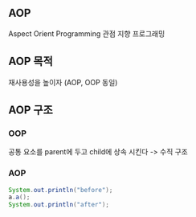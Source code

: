 ## AOP
Aspect Orient Programming
관점 지향 프로그래밍

## AOP 목적
재사용성을 높이자 (AOP, OOP 동일)

## AOP 구조
### OOP
공통 요소를 parent에 두고 child에 상속 시킨다 -> 수직 구조

### AOP
```java
System.out.println("before");
a.a();
System.out.println("after");
```

<!--stackedit_data:
eyJoaXN0b3J5IjpbLTE2Mjk2NDgxMjddfQ==
-->